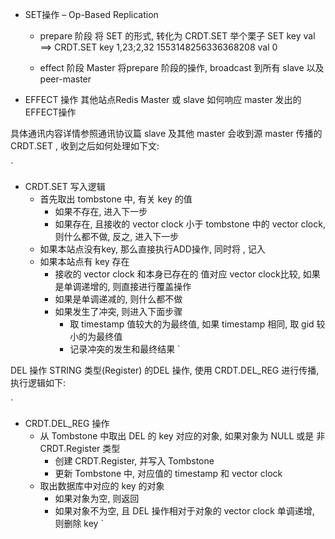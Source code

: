 * SET操作 – Op-Based Replication
  + prepare 阶段
    将 SET <key> <val>的形式, 转化为 CRDT.SET <key> <val> <gid> <timestamp> <vector-clock> <expire-timestamp>
    举个栗子
    SET key val ==>
    CRDT.SET key 1,23;2,32 1553148256336368208 val 0

  + effect 阶段
    Master 将prepare 阶段的操作, broadcast 到所有 slave 以及 peer-master


* EFFECT 操作
    其他站点Redis Master 或 slave 如何响应 master 发出的 EFFECT操作

具体通讯内容详情参照通讯协议篇
slave 及其他 master 会收到源 master 传播的 CRDT.SET <src-gid> <key> <vector-clock> <timestamp> <val> <expire-timestamp>, 收到之后如何处理如下文:

`

* CRDT.SET 写入逻辑 
  + 首先取出 tombstone 中, 有关 key 的值
      - 如果不存在, 进入下一步
      - 如果存在, 且接收的 vector clock 小于 tombstone 中的 vector clock, 则什么都不做, 反之, 进入下一步
  + 如果本站点没有key, 那么直接执行ADD操作, 同时将 <vector-clock>, <timestamp> 记入
  + 如果本站点有 key 存在
      - 接收的 vector clock 和本身已存在的 值对应 vector clock比较, 如果是单调递增的, 则直接进行覆盖操作
      - 如果是单调递减的, 则什么都不做
      - 如果发生了冲突, 则进入下面步骤
          + 取 timestamp 值较大的为最终值, 如果 timestamp 相同, 取 gid 较小的为最终值
          + 记录冲突的发生和最终结果
`

DEL 操作
STRING 类型(Register) 的DEL 操作, 使用 CRDT.DEL_REG 进行传播, 执行逻辑如下:

`
* CRDT.DEL_REG 操作
    + 从 Tombstone 中取出 DEL 的 key 对应的对象, 如果对象为 NULL 或是 非 CRDT.Register 类型
        - 创建 CRDT.Register, 并写入 Tombstone
        - 更新 Tombstone 中, 对应值的 timestamp 和 vector clock
    + 取出数据库中对应的 key 的对象
        - 如果对象为空, 则返回
        - 如果对象不为空, 且 DEL 操作相对于对象的 vector clock 单调递增, 则删除 key
`